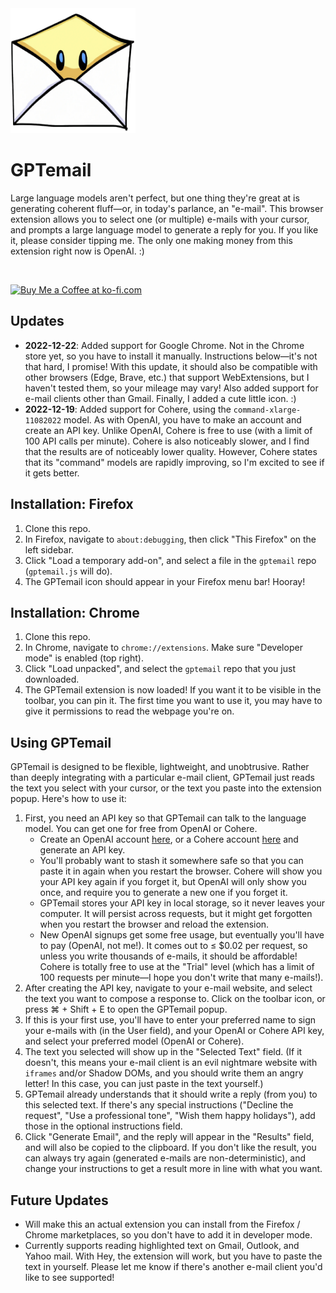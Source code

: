 <img src="icon.png" alt="GPTemail Icon" width="200" height="200"/>

# GPTemail
Large language models aren't perfect, but one thing they're great at is generating coherent fluff—or, in today's parlance, an "e-mail". This browser extension allows you to select one (or multiple) e-mails with your cursor, and prompts a large language model to generate a reply for you. If you like it, please consider tipping me. The only one making money from this extension right now is OpenAI.  :)

<br/>

<a href='https://ko-fi.com/E1E31ZYSW' target='_blank'><img height='36' style='border:0px;height:36px;' src='https://storage.ko-fi.com/cdn/kofi3.png?v=3' border='0' alt='Buy Me a Coffee at ko-fi.com' /></a>

## Updates
* **2022-12-22**: Added support for Google Chrome. Not in the Chrome store yet, so you have to install it manually. Instructions below—it's not that hard, I promise! With this update, it should also be compatible with other browsers (Edge, Brave, etc.) that support WebExtensions, but I haven't tested them, so your mileage may vary! Also added support for e-mail clients other than Gmail. Finally, I added a cute little icon. :)
* **2022-12-19**: Added support for Cohere, using the `command-xlarge-11082022` model. As with OpenAI, you have to make an account and create an API key. Unlike OpenAI, Cohere is free to use (with a limit of 100 API calls per minute). Cohere is also noticeably slower, and I find that the results are of noticeably lower quality. However, Cohere states that its "command" models are rapidly improving, so I'm excited to see if it gets better.

## Installation: Firefox

1. Clone this repo.
2. In Firefox, navigate to `about:debugging`, then click "This Firefox" on the left sidebar.
3. Click "Load a temporary add-on", and select a file in the `gptemail` repo (`gptemail.js` will do).
4. The GPTemail icon should appear in your Firefox menu bar! Hooray! 

## Installation: Chrome

1. Clone this repo.
2. In Chrome, navigate to `chrome://extensions`. Make sure "Developer mode" is enabled (top right).
3. Click "Load unpacked", and select the `gptemail` repo that you just downloaded.
4. The GPTemail extension is now loaded! If you want it to be visible in the toolbar, you can pin it. The first time you want to use it, you may have to give it permissions to read the webpage you're on.

## Using GPTemail
GPTemail is designed to be flexible, lightweight, and unobtrusive. Rather than deeply integrating with a particular e-mail client, GPTemail just reads the text you select with your cursor, or the text you paste into the extension popup. Here's how to use it:

1. First, you need an API key so that GPTemail can talk to the language model. You can get one for free from OpenAI or Cohere. 
   * Create an OpenAI account [here](https://beta.openai.com/signup/), or a Cohere account [here](https://dashboard.cohere.ai/welcome/register) and generate an API key. 
   * You'll probably want to stash it somewhere safe so that you can paste it in again when you restart the browser. Cohere will show you your API key again if you forget it, but OpenAI will only show you once, and require you to generate a new one if you forget it.
   * GPTemail stores your API key in local storage, so it never leaves your computer. It will persist across requests, but it might get forgotten when you restart the browser and reload the extension.
   * New OpenAI signups get some free usage, but eventually you'll have to pay (OpenAI, not me!). It comes out to ≤ $0.02 per request, so unless you write thousands of e-mails, it should be affordable! Cohere is totally free to use at the "Trial" level (which has a limit of 100 requests per minute—I hope you don't write that many e-mails!).
2. After creating the API key, navigate to your e-mail website, and select the text you want to compose a response to. Click on the toolbar icon, or press ⌘ + Shift + E to open the GPTemail popup.
3. If this is your first use, you'll have to enter your preferred name to sign your e-mails with (in the User field), and your OpenAI or Cohere API key, and select your preferred model (OpenAI or Cohere).
4. The text you selected will show up in the "Selected Text" field. (If it doesn't, this means your e-mail client is an evil nightmare website with `iframes` and/or Shadow DOMs, and you should write them an angry letter! In this case, you can just paste in the text yourself.)
5. GPTemail already understands that it should write a reply (from you) to this selected text. If there's any special instructions ("Decline the request", "Use a professional tone", "Wish them happy holidays"), add those in the optional instructions field.
6. Click "Generate Email", and the reply will appear in the "Results" field, and will also be copied to the clipboard. If you don't like the result, you can always try again (generated e-mails are non-deterministic), and change your instructions to get a result more in line with what you want.

## Future Updates
* Will make this an actual extension you can install from the Firefox / Chrome marketplaces, so you don't have to add it in developer mode.
* Currently supports reading highlighted text on Gmail, Outlook, and Yahoo mail. With Hey, the extension will work, but you have to paste the text in yourself. Please let me know if there's another e-mail client you'd like to see supported!

